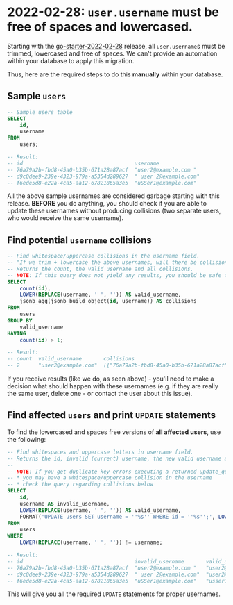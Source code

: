 # 2022-02-28: `user.username` must be free of spaces and lowercased.

Starting with the [go-starter-2022-02-28](https://github.com/allaboutapps/go-starter/blob/master/CHANGELOG.md#2022-02-28) release, all `user.username`s must be trimmed, lowercased and free of spaces. We can't provide an automation within your database to apply this migration.

Thus, here are the required steps to do this **manually** within your database.


## Sample `users`

```sql
-- Sample users table
SELECT
    id,
    username
FROM
    users;

-- Result:
-- id                                    username
-- 76a79a2b-fbd8-45a0-b35b-671a28a87acf  "user2@example.com "
-- d9c0dee9-239e-4323-979a-a5354d289627  " user 2@example.com"
-- f6ede5d8-e22a-4ca5-aa12-67821865a3e5  "uSSer1@example.com"
```

All the above sample usernames are considered garbage starting with this release.
**BEFORE** you do anything, you should check if you are able to update these usernames without producing collisions (two separate users, who would receive the same username).

## Find potential `username` collisions

```sql
-- Find whitespace/uppercase collisions in the username field.
-- "If we trim + lowercase the above usernames, will there be collisions with other / between usernames"
-- Returns the count, the valid username and all collisions.
-- NOTE: If this query does not yield any results, you should be safe to automatically rename all user.username, as there are no collisions
SELECT
    count(id),
    LOWER(REPLACE(username, ' ', '')) AS valid_username,
    jsonb_agg(jsonb_build_object(id, username)) AS collisions
FROM
    users
GROUP BY
    valid_username
HAVING
    count(id) > 1;

-- Result:
-- count  valid_username       collisions
-- 2      "user2@example.com"  [{"76a79a2b-fbd8-45a0-b35b-671a28a87acf": " user2@example.com"}, {"d9c0dee9-239e-4323-979a-a5354d289627": "user 2@example.com"}]
```

If you receive results (like we do, as seen above) - you'll need to make a decision what should happen with these usernames (e.g. if they are really the same user, delete one - or contact the user about this issue).

## Find affected `users` and print `UPDATE` statements

To find the lowercased and spaces free versions of **all affected users**, use the following:

```sql
-- Find whitespaces and uppercase letters in username field.
-- Returns the id, invalid (current) username, the new valid username and a sample query to manually execute the UPDATE.
-- 
-- NOTE: If you get duplicate key errors executing a returned update_query:
-- * you may have a whitespace/uppercase collision in the username
-- * check the query regarding collisions below
SELECT
    id,
    username AS invalid_username,
    LOWER(REPLACE(username, ' ', '')) AS valid_username,
    FORMAT('UPDATE users SET username = ''%s'' WHERE id = ''%s'';', LOWER(REPLACE(username, ' ', '')), id) AS update_query
FROM
    users
WHERE
    LOWER(REPLACE(username, ' ', '')) != username;

-- Result:
-- id                                    invalid_username       valid_username       update_query
-- 76a79a2b-fbd8-45a0-b35b-671a28a87acf  "user2@example.com "   "user2@example.com"  UPDATE users SET username = 'user2@example.com' WHERE id = '76a79a2b-fbd8-45a0-b35b-671a28a87acf';
-- d9c0dee9-239e-4323-979a-a5354d289627  " user 2@example.com"  "user2@example.com"  UPDATE users SET username = 'user2@example.com' WHERE id = 'd9c0dee9-239e-4323-979a-a5354d289627';
-- f6ede5d8-e22a-4ca5-aa12-67821865a3e5  "uSSer1@example.com"   "usser1@example.com" UPDATE users SET username = 'usser1@example.com' WHERE id = 'f6ede5d8-e22a-4ca5-aa12-67821865a3e5';
```

This will give you all the required `UPDATE` statements for proper usernames.




